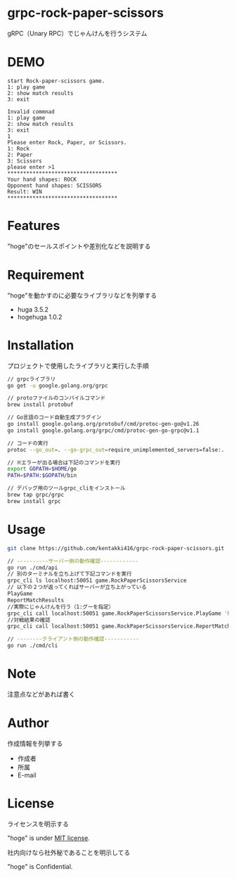 # grpc-rock-paper-scissors
 
 gRPC（Unary RPC）でじゃんけんを行うシステム
 
# DEMO
 
```
start Rock-paper-scissors game.
1: play game
2: show match results
3: exit

Invalid commnad
1: play game
2: show match results
3: exit
1
Please enter Rock, Paper, or Scissors.
1: Rock
2: Paper
3: Scissors
please enter >1
***********************************
Your hand shapes: ROCK 
Opponent hand shapes: SCISSORS 
Result: WIN 
***********************************

```
 
# Features
 
"hoge"のセールスポイントや差別化などを説明する
 
# Requirement
 
"hoge"を動かすのに必要なライブラリなどを列挙する
 
* huga 3.5.2
* hogehuga 1.0.2
 
# Installation
 
プロジェクトで使用したライブラリと実行した手順
 
```bash
// grpcライブラリ
go get -u google.golang.org/grpc

// protoファイルのコンパイルコマンド
brew install protobuf

// Go言語のコード自動生成プラグイン
go install google.golang.org/protobuf/cmd/protoc-gen-go@v1.26
go install google.golang.org/grpc/cmd/protoc-gen-go-grpc@v1.1

// コードの実行
protoc --go_out=. --go-grpc_out=require_unimplemented_servers=false:. ./proto/rock-paper-scissors.proto

// ※エラーが出る場合は下記のコマンドを実行
export GOPATH=$HOME/go
PATH=$PATH:$GOPATH/bin

// デバッグ用のツールgrpc_cliをインストール
brew tap grpc/grpc
brew install grpc
```
 
# Usage

 
```bash
git clone https://github.com/kentakki416/grpc-rock-paper-scissors.git

// ----------サーバー側の動作確認------------
go run ./cmd/api
// 別のターミナルを立ち上げて下記コマンドを実行
grpc_cli ls localhost:50051 game.RockPaperScissorsService
// 以下の２つが返ってくればサーバーが立ち上がっている
PlayGame
ReportMatchResults
//実際にじゃんけんを行う（1:グーを指定）
grpc_cli call localhost:50051 game.RockPaperScissorsService.PlayGame 'handShapes: 1'
//対戦結果の確認
grpc_cli call localhost:50051 game.RockPaperScissorsService.ReportMatchResults ''

// --------クライアント側の動作確認-----------
go run ./cmd/cli
```
 
# Note
 
注意点などがあれば書く
 
# Author
 
作成情報を列挙する
 
* 作成者
* 所属
* E-mail
 
# License
ライセンスを明示する
 
"hoge" is under [MIT license](https://en.wikipedia.org/wiki/MIT_License).
 
社内向けなら社外秘であることを明示してる
 
"hoge" is Confidential.